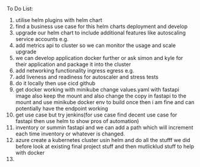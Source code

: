 To Do List:
1. utilise helm plugins with helm chart
2. find a business use case for this helm charts deployment and develop
3. upgrade our helm chart to include additional features like autoscaling service accounts e.g. 
4. add metrics api to cluster so we can monitor the usage and scale upgrade
5. we can develop application docker further or ask simon and kyle for their application and package it into the cluster
6. add networking functionality ingress egress e.g.
7. add liveness and readiness for autoscaler and stress tests
8. do it locally then use cicd github 
9. get docker working with minikube change values.yaml with fastapi image also keep the mount and also change the copy in fastapi to the mount and use minikube docker env to build once then i am fine and can potentially have the endpoint working
10. get use case but try jenkins(for use case find decent use case for fastapi then use helm to show pros of automation)
11. inventory or summin fastapi and we can add a path which will increment each time inventory or whatever is changed. 
12. azure create a kubernetes cluster usin helm and do all the stufff we did before look at existing final project stuff and then mutlicklud stuff to help with docker
13.